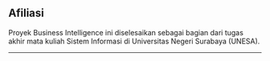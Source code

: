 ## Afiliasi

Proyek Business Intelligence ini diselesaikan sebagai bagian dari tugas akhir mata kuliah Sistem Informasi di Universitas Negeri Surabaya (UNESA).

---
